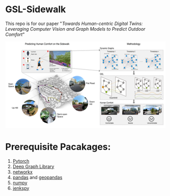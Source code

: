 # GSL-Sidewalk

This repo is for our paper "<em>Towards Human-centric Digital Twins: Leveraging Computer Vision and Graph Models to Predict Outdoor Comfort</em>"

<img src="https://github.com/PengyuanLiu1993/GSL-sidewalk-comfort/blob/main/Image/workflow%20(1).jpg">

# Prerequisite Pacakages:

1. [Pytorch](https://pytorch.org/)
2. [Deep Graph Library](https://www.dgl.ai/)
3. [networkx](https://networkx.org/)
4. [pandas](https://pandas.pydata.org/) and [geopandas](https://geopandas.org/)
5. [numpy](https://numpy.org/)
6. [jenkspy](https://pypi.org/project/jenkspy/)
